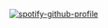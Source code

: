 [![spotify-github-profile](https://spotify-github-profile.vercel.app/api/view?uid=31saxqiumbrrteeuvmu3xnrj5hzm&cover_image=true&theme=novatorem&show_offline=true&background_color=121212&interchange=false&bar_color=53b14f&bar_color_cover=true)](https://spotify-github-profile.vercel.app/api/view?uid=31saxqiumbrrteeuvmu3xnrj5hzm&redirect=true)